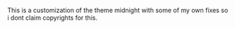 This is a customization of the theme midnight with some of my own fixes so i dont claim copyrights for this.
